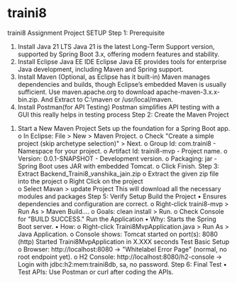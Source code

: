 # traini8
 traini8 Assignment
Project SETUP 
Step 1: Prerequisite 
1. Install Java 21 LTS 
Java 21 is the latest Long-Term Support version, supported by Spring Boot 3.x, offering modern features 
and stability. 
2.  Install Eclipse Java EE IDE 
Eclipse Java EE provides tools for enterprise Java development, including Maven and Spring support. 
3.  Install Maven (Optional, as Eclipse has it built-in) 
Maven manages dependencies and builds, though Eclipse’s embedded Maven is usually sufficient. 
Use  maven.apache.org to download  apache-maven-3.x.x-bin.zip. 
And  Extract to C:\maven or /usr/local/maven. 
4. Install Postman(for API Testing) 
Postman simplifies API testing with a GUI this really helps in testing process 
Step 2: Create the Maven Project 
1) Start a New Maven Project 
Sets up the foundation for a Spring Boot app. 
o In Eclipse: File > New > Maven Project. 
o Check "Create a simple project (skip archetype selection)" > Next. 
o Group Id: com.traini8 - Namespace for your project. 
o Artifact Id: traini8-mvp - Project name. 
o Version: 0.0.1-SNAPSHOT - Development version. 
o Packaging: jar - Spring Boot uses JAR with embedded Tomcat. 
o Click Finish. 
Step 3: Extract Backend_Traini8_vanshika_jain.zip 
o Extract the given zip file into the project 
o Right Click on the project  
o Select Mavan > update Project 
This will download all the necessary modules and packages 
Step 5: Verify Setup 
Build the Project 
• Ensures dependencies and configuration are correct. 
o Right-click traini8-mvp > Run As > Maven Build…. 
o Goals: clean install > Run. 
o Check Console for "BUILD SUCCESS." 
Run the Application 
• Why: Starts the Spring Boot server. 
• How: 
o Right-click Traini8MvpApplication.java > Run As > Java Application. 
o Console shows: 
Tomcat started on port(s): 8080 (http) 
Started Traini8MvpApplication in X.XXX seconds 
Test Basic Setup 
o Browser: http://localhost:8080 → "Whitelabel Error Page" (normal, no root endpoint yet). 
o H2 Console: http://localhost:8080/h2-console → Login with jdbc:h2:mem:traini8db, sa, no 
password. 
Step 6: Final Test 
• Test APIs: Use Postman or curl after coding the APIs. 
